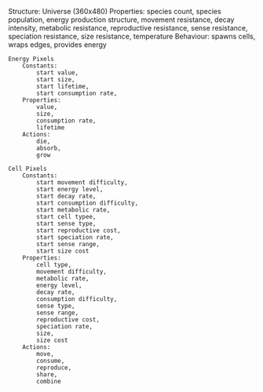 Structure:
    Universe (360x480)
        Properties:
            species count,
            species population,
            energy production structure,
            movement resistance,
            decay intensity,
            metabolic resistance,
            reproductive resistance,
            sense resistance,
            speciation resistance,
            size resistance,
            temperature
        Behaviour:
            spawns cells,
            wraps edges,
            provides energy

    Energy Pixels
        Constants:
            start value,
            start size,
            start lifetime,
            start consumption rate,
        Properties:
            value, 
            size, 
            consumption rate,
            lifetime
        Actions:
            die,
            absorb,
            grow

    Cell Pixels
        Constants:
            start movement difficulty,
            start energy level,
            start decay rate,
            start consumption difficulty,
            start metabolic rate,
            start cell typee,
            start sense type,
            start reproductive cost,
            start speciation rate,
            start sense range,
            start size cost
        Properties:
            cell type,
            movement difficulty,
            metabolic rate,
            energy level,
            decay rate,
            consumption difficulty,
            sense type,
            sense range,
            reproductive cost,
            speciation rate,
            size,
            size cost
        Actions:
            move,
            consume,
            reproduce,
            share,
            combine